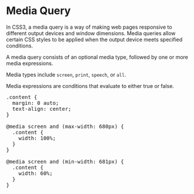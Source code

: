 # Media Query

In CSS3, a media query is a way of making web pages responsive to different output devices and window dimensions. Media queries allow certain CSS styles to be applied when the output device meets specified conditions.

A media query consists of an optional media type, followed by one or more media expressions.

Media types include `screen`, `print`, `speech`, or `all`.

Media expressions are conditions that evaluate to either true or false.

<pre>
.content {
  margin: 0 auto;
  text-align: center;
}

<span class="highlight">@media screen and (max-width: 680px)</span> {
  .content {
    width: 100%;
  }
}

<span class="highlight">@media screen and (min-width: 681px)</span> {
  .content {
    width: 60%;
  }
}
</pre>
